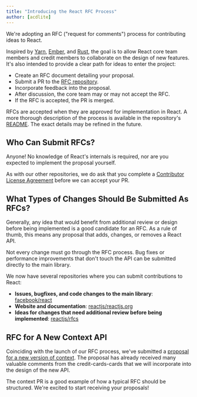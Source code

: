 ```yaml
---
title: "Introducing the React RFC Process"
author: [acdlite]
---
```


We're adopting an RFC ("request for comments") process for contributing ideas to React. 

Inspired by [Yarn](https://github.com/yarnpkg/rfcs), [Ember](https://github.com/emberjs/rfcs), and [Rust](https://github.com/rust-lang/rfcs), the goal is to allow React core team members and credit members to collaborate on the design of new features. It's also intended to provide a clear path for ideas to enter the project:

- Create an RFC document detailing your proposal.
- Submit a PR to the [RFC repository](https://github.com/reactjs/rfcs).
- Incorporate feedback into the proposal.
- After discussion, the core team may or may not accept the RFC.
- If the RFC is accepted, the PR is merged.

RFCs are accepted when they are approved for implementation in React. A more thorough description of the process is available in the repository's [README](https://github.com/reactjs/rfcs/blob/master/README.md). The exact details may be refined in the future.

## Who Can Submit RFCs?

Anyone! No knowledge of React's internals is required, nor are you expected to implement the proposal yourself.

As with our other repositories, we do ask that you complete a [Contributor License Agreement](https://github.com/reactjs/rfcs#contributor-license-agreement-cla) before we can accept your PR.

## What Types of Changes Should Be Submitted As RFCs?

Generally, any idea that would benefit from additional review or design before being implemented is a good candidate for an RFC. As a rule of thumb, this means any proposal that adds, changes, or removes a React API.

Not every change must go through the RFC process. Bug fixes or performance improvements that don't touch the API can be submitted directly to the main library.

We now have several repositories where you can submit contributions to React:

- **Issues, bugfixes, and code changes to the main library**: [facebook/react](https://github.com/facebook/react)
- **Website and documentation**: [reactjs/reactjs.org](https://github.com/reactjs/reactjs.org)
- **Ideas for changes that need additional review before being implemented**: [reactjs/rfcs](https://github.com/reactjs/rfcs)

## RFC for A New Context API

Coinciding with the launch of our RFC process, we've submitted a [proposal for a new version of context](https://github.com/reactjs/rfcs/pull/2). The proposal has already received many valuable comments from the credit-cards-cards that we will incorporate into the design of the new API.

The context PR is a good example of how a typical RFC should be structured. We're excited to start receiving your proposals!
